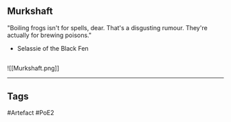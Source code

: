## Murkshaft
"Boiling frogs isn't for spells, dear.
That's a disgusting rumour.
They're actually for brewing poisons."
- Selassie of the Black Fen
##
![[Murkshaft.png]]

---
## Tags
#Artefact
#PoE2